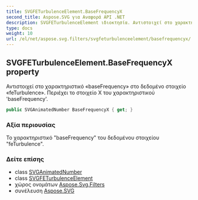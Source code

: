 ```yaml
---
title: SVGFETurbulenceElement.BaseFrequencyX
second_title: Aspose.SVG για Αναφορά API .NET
description: SVGFETurbulenceElement ιδιοκτησία. Αντιστοιχεί στο χαρακτηριστικό baseFrequency στο δεδομένο στοιχείο feTurbulence. Περιέχει το στοιχείο X του χαρακτηριστικού baseFrequency.
type: docs
weight: 10
url: /el/net/aspose.svg.filters/svgfeturbulenceelement/basefrequencyx/
---
```

## SVGFETurbulenceElement.BaseFrequencyX property

Αντιστοιχεί στο χαρακτηριστικό «baseFrequency» στο δεδομένο στοιχείο «feTurbulence». Περιέχει το στοιχείο X του χαρακτηριστικού 'baseFrequency'.

```csharp
public SVGAnimatedNumber BaseFrequencyX { get; }
```

### Αξία περιουσίας

Το χαρακτηριστικό "baseFrequency" του δεδομένου στοιχείου "feTurbulence".

### Δείτε επίσης

* class [SVGAnimatedNumber](../../../aspose.svg.datatypes/svganimatednumber/)
* class [SVGFETurbulenceElement](../)
* χώρος ονομάτων [Aspose.Svg.Filters](../../svgfeturbulenceelement/)
* συνέλευση [Aspose.SVG](../../../)


